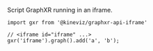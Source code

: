 Script GraphXR running in an iframe.

```
import gxr from '@kineviz/graphxr-api-iframe'

// <iframe id="iframe" ...>
gxr('iframe').graph().add('a', 'b');
```